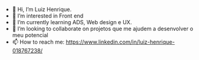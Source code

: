 - 👋 Hi, I’m Luiz Henrique. 
- 👀 I’m interested in Front end
- 🌱 I’m currently learning  ADS, Web design e UX.
- 💞️ I’m looking to collaborate on projetos que me ajudem a desenvolver o meu potencial
- 📫 How to reach me:  https://www.linkedin.com/in/luiz-henrique-018767238/

<!---
Henrique10k/Henrique10k is a ✨ special ✨ repository because its `README.md` (this file) appears on your GitHub profile.
You can click the Preview link to take a look at your changes.
--->
